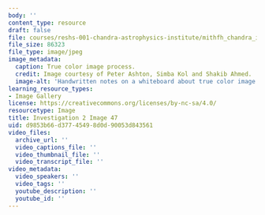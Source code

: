 ```yaml
---
body: ''
content_type: resource
draft: false
file: courses/reshs-001-chandra-astrophysics-institute/mithfh_chandra_inv2_imgpr2.jpg
file_size: 86323
file_type: image/jpeg
image_metadata:
  caption: True color image process.
  credit: Image courtesy of Peter Ashton, Simba Kol and Shakib Ahmed.
  image-alt: 'Handwritten notes on a whiteboard about true color image process. '
learning_resource_types:
- Image Gallery
license: https://creativecommons.org/licenses/by-nc-sa/4.0/
resourcetype: Image
title: Investigation 2 Image 47
uid: d9853b66-d377-4549-8d0d-90053d843561
video_files:
  archive_url: ''
  video_captions_file: ''
  video_thumbnail_file: ''
  video_transcript_file: ''
video_metadata:
  video_speakers: ''
  video_tags: ''
  youtube_description: ''
  youtube_id: ''
---
```

